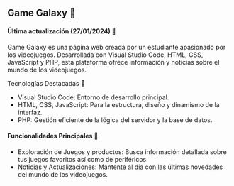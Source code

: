 ## Game Galaxy :space_invader:
#### Última actualización (27/01/2024) :hammer:
Game Galaxy es una página web creada por un estudiante apasionado por los videojuegos. Desarrollada con Visual Studio Code, HTML, CSS, JavaScript y PHP, esta plataforma ofrece información y noticias sobre el mundo de los videojuegos. 

Tecnologías Destacadas :battery:
- Visual Studio Code: Entorno de desarrollo principal.
- HTML, CSS, JavaScript: Para la estructura, diseño y dinamismo de la interfaz.
- PHP: Gestión eficiente de la lógica del servidor y la base de datos.

#### Funcionalidades Principales :memo:
- Exploración de Juegos y productos: Busca información detallada sobre tus juegos favoritos así como de periféricos.
- Noticias y Actualizaciones: Mantente al día con las últimas novedades del mundo de los videojuegos.
